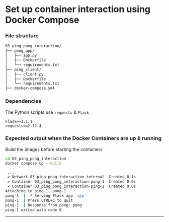 # Set up container interaction using Docker Compose

### File structure
```bash
03_ping_pong_interaction/
├── pong_app/
│   ├── app.py
│   ├── Dockerfile
│   └── requirements.txt
├── ping_client/
│   ├── client.py
│   ├── Dockerfile
│   └── requirements.txt
├── docker-compose.yml
```

### Dependencies
The Python scripts use `requests` & `Flask`
```dos
Flask==3.1.1
requests==2.32.4
```

### Expected output when the Docker Containers are up & running
Build the images before starting the containers
```bash
cd 03_ping_pong_interaction
docker compose up --build 
```

```bash
 ...
 ✔ Network 03_ping_pong_interaction_internal  Created 0.1s 
 ✔ Container 03_ping_pong_interaction-pong-1  Created 0.0s 
 ✔ Container 03_ping_pong_interaction-ping-1  Created 0.0s 
Attaching to ping-1, pong-1
pong-1  |  * Serving Flask app 'app'
pong-1  | Press CTRL+C to quit
ping-1  | Response from pong: pong
ping-1 exited with code 0
```

---
